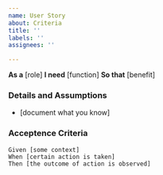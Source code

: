 ```yaml
---
name: User Story
about: Criteria
title: ''
labels: ''
assignees: ''

---
```


**As a** [role]
**I need** [function]
**So that** [benefit]

### Details and Assumptions
* [document what you know]

### Acceptence Criteria

```gherkin
Given [some context]
When [certain action is taken]
Then [the outcome of action is observed]
```
